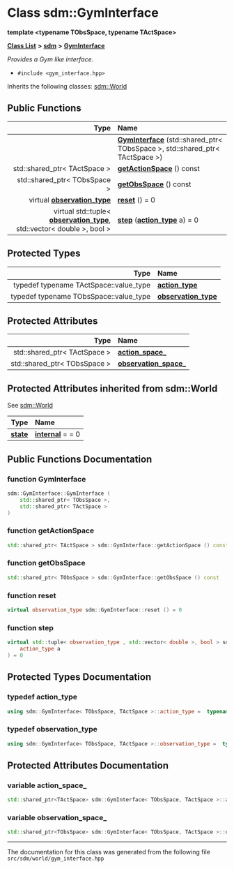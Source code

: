 
<NavBar active_item_id="2"/>

# Class sdm::GymInterface

**template &lt;typename TObsSpace, typename TActSpace&gt;**


[**Class List**](annotated.md) **>** [**sdm**](namespacesdm.md) **>** [**GymInterface**](classsdm_1_1GymInterface.md)



_Provides a Gym like interface._ 

* `#include <gym_interface.hpp>`



Inherits the following classes: [sdm::World](classsdm_1_1World.md)
















## Public Functions

| Type | Name |
| ---: | :--- |
|   | [**GymInterface**](classsdm_1_1GymInterface.md#function-gyminterface) (std::shared\_ptr&lt; TObsSpace &gt;, std::shared\_ptr&lt; TActSpace &gt;) <br> |
|  std::shared\_ptr&lt; TActSpace &gt; | [**getActionSpace**](classsdm_1_1GymInterface.md#function-getactionspace) () const<br> |
|  std::shared\_ptr&lt; TObsSpace &gt; | [**getObsSpace**](classsdm_1_1GymInterface.md#function-getobsspace) () const<br> |
| virtual [**observation\_type**](classsdm_1_1GymInterface.md#typedef-observation-type) | [**reset**](classsdm_1_1GymInterface.md#function-reset) () = 0<br> |
| virtual std::tuple&lt; [**observation\_type**](classsdm_1_1GymInterface.md#typedef-observation-type), std::vector&lt; double &gt;, bool &gt; | [**step**](classsdm_1_1GymInterface.md#function-step) ([**action\_type**](classsdm_1_1GymInterface.md#typedef-action-type) a) = 0<br> |




## Protected Types

| Type | Name |
| ---: | :--- |
| typedef typename TActSpace::value\_type | [**action\_type**](classsdm_1_1GymInterface.md#typedef-action-type)  <br> |
| typedef typename TObsSpace::value\_type | [**observation\_type**](classsdm_1_1GymInterface.md#typedef-observation-type)  <br> |




## Protected Attributes

| Type | Name |
| ---: | :--- |
|  std::shared\_ptr&lt; TActSpace &gt; | [**action\_space\_**](classsdm_1_1GymInterface.md#variable-action-space-)  <br> |
|  std::shared\_ptr&lt; TObsSpace &gt; | [**observation\_space\_**](classsdm_1_1GymInterface.md#variable-observation-space-)  <br> |

## Protected Attributes inherited from sdm::World

See [sdm::World](classsdm_1_1World.md)

| Type | Name |
| ---: | :--- |
|  [**state**](namespacesdm.md#typedef-state) | [**internal**](classsdm_1_1World.md#variable-internal)   = = 0<br> |







## Public Functions Documentation


### function GymInterface 


```cpp
sdm::GymInterface::GymInterface (
    std::shared_ptr< TObsSpace >,
    std::shared_ptr< TActSpace >
) 
```



### function getActionSpace 


```cpp
std::shared_ptr< TActSpace > sdm::GymInterface::getActionSpace () const
```



### function getObsSpace 


```cpp
std::shared_ptr< TObsSpace > sdm::GymInterface::getObsSpace () const
```



### function reset 


```cpp
virtual observation_type sdm::GymInterface::reset () = 0
```



### function step 


```cpp
virtual std::tuple< observation_type , std::vector< double >, bool > sdm::GymInterface::step (
    action_type a
) = 0
```


## Protected Types Documentation


### typedef action\_type 


```cpp
using sdm::GymInterface< TObsSpace, TActSpace >::action_type =  typename TActSpace::value_type;
```



### typedef observation\_type 


```cpp
using sdm::GymInterface< TObsSpace, TActSpace >::observation_type =  typename TObsSpace::value_type;
```


## Protected Attributes Documentation


### variable action\_space\_ 


```cpp
std::shared_ptr<TActSpace> sdm::GymInterface< TObsSpace, TActSpace >::action_space_;
```



### variable observation\_space\_ 


```cpp
std::shared_ptr<TObsSpace> sdm::GymInterface< TObsSpace, TActSpace >::observation_space_;
```



------------------------------
The documentation for this class was generated from the following file `src/sdm/world/gym_interface.hpp`